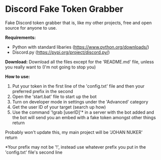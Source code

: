 # Discord Fake Token Grabber
Fake Discord token grabber that is, like my other projects, free and open source for anyone to use.

**Requirements:**
* Python with standard libaries (https://www.python.org/downloads/)
* Discord.py (https://pypi.org/project/discord.py/)

**Download:**
Download all the files except for the 'README.md' file, unless you really want to (I'm not going to stop you)

**How to use:**
1. Put your token in the first line of the 'config.txt' file and then your preferred prefix in the second
2. Open the 'start.bat' file to start up the bot
3. Turn on developer mode in settings under the 'Advanced' category
4. Get the user ID of your target (search up how)
5. Use the command '!grab [userID]'* in a server with the bot added and the bot will send you an embed with a fake token amongst other things  <br /> return
   
Probably won't update this, my main project will be 'JOHAN NUKER' <br /> return

*Your prefix may not be '!', instead use whatever prefix you put in the 'config.txt' file's second line

